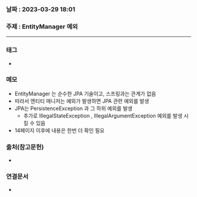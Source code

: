 ### 날짜 : 2023-03-29 18:01
### 주제 : EntityManager 예외
---
### 태그
* 

### 메모
* EntityManager 는 순수한 JPA 기술이고, 스프링과는 관계가 없음
* 따라서 엔티티 매니저는 예외가 발생하면 JPA 관련 예외를 발생
* JPA는 PersistenceException 과 그 하위 예외를 발생
	* 추가로 IllegalStateException , IllegalArgumentException 예외를 발생 시킬 수 있음
* 14페이지 이후에 내용은 한번 더 확인 필요

### 출처(참고문헌)
-  

### 연결문서
- 